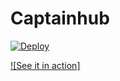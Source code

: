 # Captainhub

[![Deploy](https://www.herokucdn.com/deploy/button.png)](https://heroku.com/deploy)


[![See it in action]](https://dl.dropboxusercontent.com/u/13424146/PRReviewBotDemoVideo.m4v)

